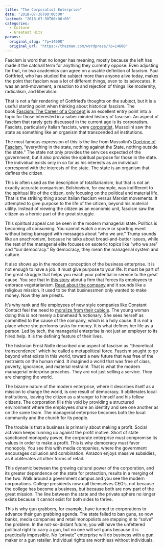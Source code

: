 ```yaml
---
title: "The Corporatist Enterprise"
date: "2018-07-30T00:00:00"
lastmod: "2018-07-30T00:00:00"
categories:
  - Culture
  - Greatest Hits
params:
  original_slug: "?p=14600"
  original_url: "https://thezman.com/wordpress/?p=14600"
---
```


Fascism is word that no longer has meaning, mostly because the left has
made it the catchall term for anything they currently oppose. Even
adjusting for that, no two academics can agree on a usable definition of
fascism. Paul Gottfried, who has studied the subject more than anyone
alive today, makes the point that fascism was a lot of different things,
even to its advocates. It was an anti-movement, a reaction to and
rejection of things like modernity, radicalism, and liberalism.

That is not a fair rendering of Gottfried’s thoughts on the subject, but
it is a useful starting point when thinking about historical fascism.
The book [Fascism: The Career of a
Concept](https://www.amazon.com/Fascism-Career-Concept-Paul-Gottfried/dp/0875804934)
is an excellent entry point into a topic for those interested in a sober
minded history of fascism. An aspect of fascism that rarely gets
discussed in the current age is its corporatism. Fascists, particularly
Italian fascists, were
[corporatist](https://en.wikipedia.org/wiki/Corporatism). Mussolini saw
the state as something like an organism that transcended all
institutions.

The most famous expression of this is the line from Mussolini’s
[Doctrine of
Fascism](https://www.amazon.com/Doctrine-Fascism-Benito-Mussolini/dp/1682040054),
“everything in the state, nothing against the State, nothing outside the
state.” The state not only provides the services expected of the
government, but it also provides the spiritual purpose for those in the
state. The individual exists only in so far as his interests as an
individual correspond with the interests of the state. The state is an
organism that defines the citizen.

This is often used as the description of totalitarianism, but that is
not an exactly accurate comparison. Bolshevism, for example, was
indifferent to the spiritual life of the citizen, only focusing on the
political and material life. That is the striking thing about Italian
fascism versus Marxist movements. It attempted to give purpose to the
life of the citizen, beyond his material utility. Instead of viewing the
citizen as an economic unit, fascism saw the citizen as a heroic part of
the great struggle.

This spiritual appeal can be seen in the modern managerial state.
Politics is becoming all consuming. You cannot watch a movie or sporting
event without being barraged with messages about “who we are.” Trump
sounds like an anachronism, because he talks about bread-and-butter
issues, while the rest of the managerial elite focuses on esoteric
topics like “who we are” and “our democracy.” By democracy, they mean
the managerial system and culture.

It also shows up in the modern conception of the business enterprise. It
is not enough to have a job. It must give purpose to your life. It must
be part of the great struggle that helps you reach your potential in
service to the great cause. You see that in [this
story](https://www.nytimes.com/2018/07/20/business/wework-vegetarian.html)
about a firm that forces its employees to embrace vegetarianism. [Read
about the
company](https://www.nytimes.com/2018/02/17/business/the-wework-manifesto-first-office-space-next-the-world.html)
and it sounds like a religious mission. It used to be that businessmen
only wanted to make money. Now they are priests.

It’s why rank and file employees of new style companies like Constant
Contact feel the need to [moralize from their
cubicle](https://vdare.com/posts/lydia-brimelow-constant-contact-cancels-vdare-com-now-more-than-ever-we-need-your-support).
The young woman doing this is not merely a bonehead functionary. She
sees herself as committed to the cause of the company, which is a holy
cause. It is not a place where she performs tasks for money. It is what
defines her life as a person. Led by tech, the managerial enterprise is
not just an employer to its hired help. It is the defining feature of
their lives.

The historian Ernst Nolte described one aspect of fascism as
“theoretical transcendence” which he called a metapolitical force.
Fascism sought to go beyond what exists in this world, toward a new
future that was free of the restraints on the human mind. It imagined a
world that was free of class, poverty, ignorance, and material
restraint. That is what the modern managerial enterprise preaches. They
are not just selling a service. They are changing the world.

The bizarre nature of the modern enterprise, where it describes itself
as a mission to change the world, is one result of democracy. It
obliterates local institutions, leaving the citizen as a stranger to
himself and his fellow citizens. The corporation fills this void by
providing a structured environment where the employees share an identity
and see one another as on the same team. The managerial enterprise
becomes both the local community and the church for its people.

The trouble is that a business is primarily about making a profit.
Social activism keeps running up against the profit motive. Short of
state sanctioned monopoly power, the corporate enterprise must
compromise its values in order to make a profit. This is why democracy
must favor monopoly. You see this with media companies, where the
government encourages collusion and combination. Amazon enjoys massive
subsidies, as it obliterates all other forms of retail.

This dynamic between the growing cultural power of the corporation, and
its greater dependence on the state for protection, results in a merging
of the two. Walk around a government campus and you see the modern
corporations. College presidents now call themselves CEO’s, not because
the college has become a business, but because both are now part of the
great mission. The line between the state and the private sphere no
longer exists because it cannot exist for both sides to thrive.

This is why gun grabbers, for example, have turned to corporations to
advance their gun grabbing agenda. The state failed to ban guns, so now
banks, media companies and retail monopolists are stepping in to “solve”
the problem. In the not-so-distant future, you will have the unfettered
political right to carry a gun, but no one will sell guns because it is
practically impossible. No “private” enterprise will do business with a
gun maker or a gun retailer. Individual rights are worthless without
individuals.
